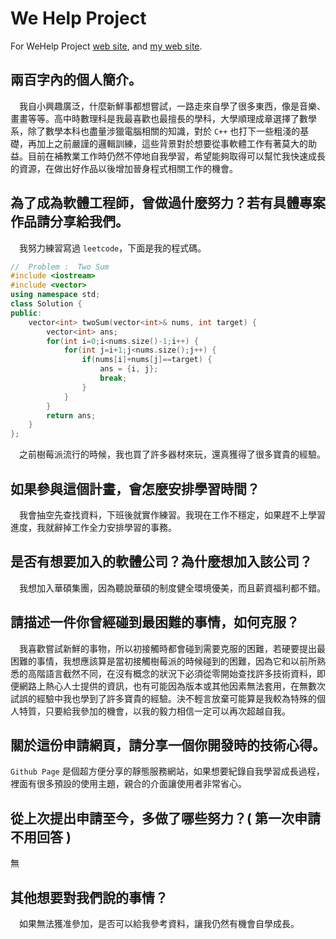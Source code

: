 # We Help Project

For WeHelp Project [web site](https://training.pada-x.com/wehelp/), and [my web site](https://toydogcat.github.io/WeHelpProject/).



## 兩百字內的個人簡介。

　我自小興趣廣泛，什麼新鮮事都想嘗試，一路走來自學了很多東西，像是音樂、畫畫等等。高中時數理科是我最喜歡也最擅長的學科，大學順理成章選擇了數學系，除了數學本科也盡量涉獵電腦相關的知識，對於 ``C++`` 也打下一些粗淺的基礎，再加上之前嚴謹的邏輯訓練，這些背景對於想要從事軟體工作有著莫大的助益。目前在補教業工作時仍然不停地自我學習，希望能夠取得可以幫忙我快速成長的資源，在做出好作品以後增加晉身程式相關工作的機會。

## 為了成為軟體工程師，曾做過什麼努力？若有具體專案作品請分享給我們。

　我努力練習寫過 ``leetcode``，下面是我的程式碼。 
``` c++
//  Problem :  Two Sum
#include <iostream>
#include <vector>
using namespace std;
class Solution {
public:
    vector<int> twoSum(vector<int>& nums, int target) {
        vector<int> ans;
        for(int i=0;i<nums.size()-1;i++) {
            for(int j=i+1;j<nums.size();j++) {
                if(nums[i]+nums[j]==target) {
                    ans = {i, j};                    
                    break;
                }
            }
        }
        return ans;
    }
};
```
　之前樹莓派流行的時候，我也買了許多器材來玩，還真獲得了很多寶貴的經驗。


## 如果參與這個計畫，會怎麼安排學習時間？

　我會抽空先查找資料，下班後就實作練習。我現在工作不穩定，如果趕不上學習進度，我就辭掉工作全力安排學習的事務。


## 是否有想要加入的軟體公司？為什麼想加入該公司？

　我想加入華碩集團，因為聽說華碩的制度健全環境優美，而且薪資福利都不錯。

## 請描述一件你曾經碰到最困難的事情，如何克服？

　我喜歡嘗試新鮮的事物，所以初接觸時都會碰到需要克服的困難，若硬要提出最困難的事情，我想應該算是當初接觸樹莓派的時候碰到的困難，因為它和以前所熟悉的高階語言截然不同，在沒有概念的狀況下必須從零開始查找許多技術資料，即便網路上熱心人士提供的資訊，也有可能因為版本或其他因素無法套用，在無數次試誤的經驗中我也學到了許多寶貴的經驗。決不輕言放棄可能算是我較為特殊的個人特質，只要給我參加的機會，以我的毅力相信一定可以再次超越自我。


## 關於這份申請網頁，請分享一個你開發時的技術心得。

``Github Page`` 是個超方便分享的靜態服務網站，如果想要紀錄自我學習成長過程，裡面有很多預設的使用主題，親合的介面讓使用者非常省心。


## 從上次提出申請至今，多做了哪些努力？( 第一次申請不用回答 )

無

## 其他想要對我們說的事情？

　如果無法獲准參加，是否可以給我參考資料，讓我仍然有機會自學成長。





